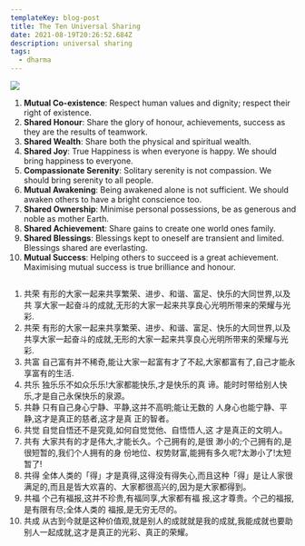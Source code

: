 ```yaml
---
templateKey: blog-post
title: The Ten Universal Sharing
date: 2021-08-19T20:26:52.684Z
description: universal sharing
tags:
  - dharma
---
```

![](/img/pencils.jpg)

1. **Mutual Co-existence**: Respect human values and dignity; respect their right of existence.
2. **Shared Honour**: Share the glory of honour, achievements, success as they are the results of teamwork.
3. **Shared Wealth**: Share both the physical and spiritual wealth.
4. **Shared Joy**: True Happiness is when everyone is happy. We should bring happiness to everyone.
5. **Compassionate Serenity**: Solitary serenity is not compassion. We should bring serenity to all people.
6. **Mutual Awakening**: Being awakened alone is not sufficient. We should awaken others to have a bright conscience too.
7. **Shared Ownership**: Minimise personal possessions, be as generous and noble as mother Earth.
8. **Shared Achievement**: Share gains to create one world ones family.
9. **Shared Blessings**: Blessings kept to oneself are transient and limited. Blessings shared are everlasting.
10. **Mutual Success**: Helping others to succeed is a great achievement. Maximising mutual success is true brilliance and honour.


```

```

1. 共荣 有形的大家一起来共享繁荣、进步、和谐、富足、快乐的大同世界,以及共
   享大家一起奋斗的成就,无形的大家一起来共享良心光明所带来的荣耀与光彩.
2. 共荣 有形的大家一起来共享繁荣、进步、和谐、富足、快乐的大同世界,以及共享大家一起奋斗的成就,无形的大家一起来共享良心光明所带来的荣耀与光彩.
3. 共富 自己富有并不稀奇,能让大家一起富有才了不起,大家都富有了,自己才能永享富有的生活.
4. 共乐 独乐乐不如众乐乐!大家都能快乐,才是快乐的真 谛。能时时带给别人快乐,才是自己永保快乐的泉源。
5. 共静 只有自己身心宁静、平静,这并不高明;能让无数的 人身心也能宁静、平静,这才是真正的慈者,这才是真 正的智者。
6. 共觉 自觉自悟还不是究竟,如何自觉觉他、自悟悟人,这 才是真正的文明人。
7. 共有 大家共有的才是伟大,才能长久。个己拥有的,是很 渺小的;个己拥有的,是很短暂的,我们个人拥有的身 份地位、权势财富,能拥有多久呢?太渺小了!太短暂了!
8. 共得 全体人类的「得」才是真得,这得没有得失心,而且这种「得」是让人家很满足的,而且是皆大欢喜的、大家都很高兴的,因为是大家都得到。
9. 共福 个己有福报,这并不珍贵,有福同享,大家都有福 报,这才尊贵。个己的福报,是有限有尽;全体人类的 福报,是无穷无尽的。
10. 共成 从古到今就是这种价值观,就是别人的成就就是我的成就,我能成就也要助别人一起成就,这才是真正的光彩、真正的荣耀。
